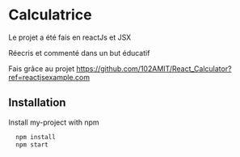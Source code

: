 
# Calculatrice

Le projet a été fais en reactJs et JSX

Réecris et commenté dans un but éducatif

Fais grâce au projet https://github.com/102AMIT/React_Calculator?ref=reactjsexample.com


## Installation

Install my-project with npm

```bash
  npm install 
  npm start
```
    
